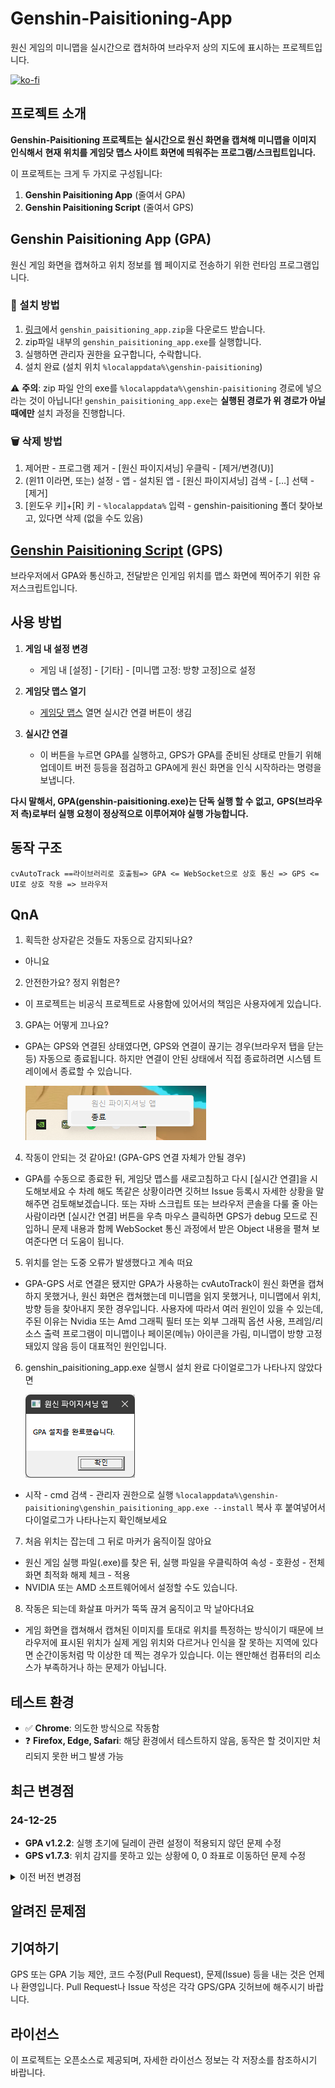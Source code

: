 # Genshin-Paisitioning-App

원신 게임의 미니맵을 실시간으로 캡처하여 브라우저 상의 지도에 표시하는 프로젝트입니다.

[![ko-fi](https://ko-fi.com/img/githubbutton_sm.svg)](https://ko-fi.com/W7W2UWJ60)

## 프로젝트 소개

**Genshin-Paisitioning 프로젝트는**
**실시간으로 원신 화면을 캡쳐해 미니맵을 이미지 인식해서**
**현재 위치를 게임닷 맵스 사이트 화면에 띄워주는 프로그램/스크립트입니다.**

이 프로젝트는 크게 두 가지로 구성됩니다:

1. **Genshin Paisitioning App** (줄여서 GPA)
2. **Genshin Paisitioning Script** (줄여서 GPS)

## Genshin Paisitioning App (GPA)

원신 게임 화면을 캡쳐하고 위치 정보를 웹 페이지로 전송하기 위한 런타임 프로그램입니다.

### 🚀 설치 방법

1. [링크](https://github.com/Haytsir/Genshin-Paisitioning-App/releases/latest)에서 `genshin_paisitioning_app.zip`을 다운로드 받습니다.
2. zip파일 내부의 `genshin_paisitioning_app.exe`를 실행합니다.
3. 실행하면 관리자 권한을 요구합니다, 수락합니다.
4. 설치 완료 (설치 위치 `%localappdata%\genshin-paisitioning`)

⚠️ **주의**: zip 파일 안의 exe를 `%localappdata%\genshin-paisitioning` 경로에 넣으라는 것이 아닙니다!
`genshin_paisitioning_app.exe`는 **실행된 경로가 위 경로가 아닐때에만** 설치 과정을 진행합니다.

### 🗑️ 삭제 방법

1. 제어판 - 프로그램 제거 - [원신 파이지셔닝] 우클릭 - [제거/변경(U)]
2. (윈11 이라면, 또는) 설정 - 앱 - 설치된 앱 - [원신 파이지셔닝] 검색 - […] 선택 - [제거]
3. [윈도우 키]+[R] 키 - `%localappdata%` 입력 - genshin-paisitioning 폴더 찾아보고, 있다면 삭제 (없을 수도 있음)

## [Genshin Paisitioning Script](https://github.com/Haytsir/Genshin-Paisitioning-App) (GPS)

브라우저에서 GPA와 통신하고, 전달받은 인게임 위치를 맵스 화면에 찍어주기 위한 유저스크립트입니다.

## 사용 방법

1. **게임 내 설정 변경**

   - 게임 내 [설정] - [기타] - [미니맵 고정: 방향 고정]으로 설정
2. **게임닷 맵스 열기**

   - [게임닷 맵스](https://genshin.gamedot.org/?mid=genshinmaps) 열면 실시간 연결 버튼이 생김
3. **실시간 연결**

   - 이 버튼을 누르면 GPA를 실행하고, GPS가 GPA를 준비된 상태로 만들기 위해 업데이트 버전 등등을 점검하고 GPA에게 원신 화면을 인식 시작하라는 명령을 보냅니다.

**다시 말해서, GPA(genshin-paisitioning.exe)는 단독 실행 할 수 없고,**
**GPS(브라우저 측)로부터 실행 요청이 정상적으로 이루어져야 실행 가능합니다.**

## 동작 구조

```
cvAutoTrack ==라이브러리로 호출됨=> GPA <= WebSocket으로 상호 통신 => GPS <= UI로 상호 작용 => 브라우저
```

## QnA

1. 획득한 상자같은 것들도 자동으로 감지되나요?

- 아니요

2. 안전한가요? 정지 위험은?

- 이 프로젝트는 비공식 프로젝트로 사용함에 있어서의 책임은 사용자에게 있습니다.

3. GPA는 어떻게 끄나요?
- GPA는 GPS와 연결된 상태였다면, GPS와 연결이 끊기는 경우(브라우저 탭을 닫는 등) 자동으로 종료됩니다. 하지만 연결이 안된 상태에서 직접 종료하려면 시스템 트레이에서 종료할 수 있습니다.

   ![](https://raw.githubusercontent.com/Haytsir/Genshin-Paisitioning-App/refs/heads/master/docs/images/01.png)

4. 작동이 안되는 것 같아요! (GPA-GPS 연결 자체가 안될 경우)

- GPA를 수동으로 종료한 뒤, 게임닷 맵스를 새로고침하고 다시 [실시간 연결]을 시도해보세요
  수 차례 해도 똑같은 상황이라면 깃허브 Issue 등록시 자세한 상황을 말해주면 검토해보겠습니다. 또는 자바 스크립트 또는 브라우저 콘솔을 다룰 줄 아는 사람이라면 [실시간 연결] 버튼을 우측 마우스 클릭하면 GPS가 debug 모드로 진입하니 문제 내용과 함께 WebSocket 통신 과정에서 받은 Object  내용을 펼쳐 보여준다면 더 도움이 됩니다.

5. 위치를 얻는 도중 오류가 발생했다고 계속 떠요

- GPA-GPS 서로 연결은 됐지만
GPA가 사용하는 cvAutoTrack이 원신 화면을 캡쳐하지 못했거나, 원신 화면은 캡쳐했는데 미니맵을 읽지 못했거나, 미니맵에서 위치, 방향 등을 찾아내지 못한 경우입니다. 사용자에 따라서 여러 원인이 있을 수 있는데, 주된 이유는 Nvidia 또는 Amd 그래픽 필터 또는 외부 그래픽 옵션 사용, 프레임/리소스 출력 프로그램이 미니맵이나 페이몬(메뉴) 아이콘을 가림, 미니맵이 방향 고정돼있지 않음 등이 대표적인 원인입니다.

6. genshin_paisitioning_app.exe 실행시 설치 완료 다이얼로그가 나타나지 않았다면

   ![](https://raw.githubusercontent.com/Haytsir/Genshin-Paisitioning-App/refs/heads/master/docs/images/02.png)

- 시작 - cmd 검색 - 관리자 권한으로 실행
   `%localappdata%\genshin-paisitioning\genshin_paisitioning_app.exe --install`
   복사 후 붙여넣어서 다이얼로그가 나타나는지 확인해보세요

7. 처음 위치는 잡는데 그 뒤로 마커가 움직이질 않아요
- 원신 게임 실행 파일(.exe)를 찾은 뒤, 실행 파일을 우클릭하여 속성 - 호환성 - 전체 화면 최적화 해제 체크 - 적용
- NVIDIA 또는 AMD 소프트웨어에서 설정할 수도 있습니다.

8. 작동은 되는데 화살표 마커가 뚝뚝 끊겨 움직이고 막 날아다녀요
- 게임 화면을 캡쳐해서 캡쳐된 이미지를 토대로 위치를 특정하는 방식이기 때문에 브라우저에 표시된 위치가 실제 게임 위치와 다르거나 인식을 잘 못하는 지역에 있다면 순간이동처럼 막 이상한 데 찍는 경우가 있습니다. 이는 왠만해선 컴퓨터의 리소스가 부족하거나 하는 문제가 아닙니다.

## 테스트 환경

- ✅ **Chrome**: 의도한 방식으로 작동함
- ❓ **Firefox, Edge, Safari**: 해당 환경에서 테스트하지 않음, 동작은 할 것이지만 처리되지 못한 버그 발생 가능

## 최근 변경점

### 24-12-25

- **GPA v1.2.2**: 실행 초기에 딜레이 관련 설정이 적용되지 않던 문제 수정
- **GPS v1.7.3**: 위치 감지를 못하고 있는 상황에 0, 0 좌표로 이동하던 문제 수정

<details><summary>이전 버전 변경점</summary>

### 24-12-23

💻GPA v1.2.1

- 비동기 처리로 인해 업데이트 확인 과정에서 프로세스가 데드락 상태에 빠지는 문제 수정

### 24-12-21

💻GPA v1.2.0

- 자동 업데이트가 진행되지 않으면 수동 설치바람
- 버전 캐시를 24시간->2시간으로 변경
- 코드베이스가 너무 복잡해져서 개발 용이성을 확보하기 위해 대부분의 내부 로직을 변경함
- 눈에 띄지않는 성능 개선이 있을 것으로 기대함
- GPS에서 설정을 변경했을 때 반영되지 않는 문제 해결

### 24-12-03

💻GPA v1.1.15

- 짧은 시간 내에 여러 번 재 실행시 새 버전 탐지로 인한 rate limiting 방지를 위해 fetch 결과에 cache 적용.
- 이제 새 버전이 나타나도 자동 업데이트 로직에서 새 버전 인식은 cache 기간(24시간)이 지나야 적용됨.

### 24-11-25

💻GPA v1.1.12

- 설치시 설치 성공했다는 다이얼로그가 표시되지 않는 문제 수정,
- 설치 실패 시 다이얼로그 문자를 좀 더 다양하게 출력하여 문제점을 찾기 쉽도록 변경함
- GPA 자동 업데이트 방식 수정 및 제대로 동작하지 않는 문제 수정 (이전 버전을 사용하고 있다면 다시 설치하거나, 수동으로 파일을 집어넣어야 함)
- 기존 GPA 삭제시 발생할 수 있었던 잠재적 문제 완화
- cvAutoTrack 자동 업데이트 방식 수정
- cvAutoTrack의 버전 체계가 바뀜에 따라 단순히 버전 넘버 비교로 신버전을 알 수 없으므로, 일시적으로나마 버전 비교 방식을 파일의 마지막 수정 시간으로 함. 따라서 cvAutoTrack 신버전이 나왔더라도 그 이후에 수정 시간이 변경된 구버전을 집어넣을 경우 GPA가 이를 신버전으로 인식할 수도 있음.
- config-rs 라이브러리에서 발생하는 문제 해결, AppConfig struct에 대한 키 네임 스타일링 변경
- !해당 버전 사용 시 GPA 실행이 되지 않는 것 같으면 genshin-paisitioning/logs폴더에서 errors.log 확인, auto app update missing같은 에러 로그가 있다면 genshin-paisitioning/config.json 파일 삭제 후 재시도해볼 것

### 23-04-24
💻GPA v1.1.5
cvAutoTrack가 없는 상태에서 업데이트를 시도할 시 동작이 중단되는 버그 수정.

debug 모드로 실행시, 로그 파일을 생성하도록 변경.

💻GPA v1.1.4

릴리즈



</details>

## 알려진 문제점

## 기여하기

GPS 또는 GPA 기능 제안, 코드 수정(Pull Request), 문제(Issue) 등을 내는 것은 언제나 환영입니다.
Pull Request나 Issue 작성은 각각 GPS/GPA 깃허브에 해주시기 바랍니다.

## 라이선스

이 프로젝트는 오픈소스로 제공되며, 자세한 라이선스 정보는 각 저장소를 참조하시기 바랍니다.
